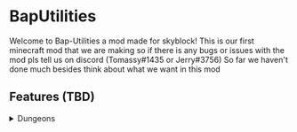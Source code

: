 # BapUtilities
Welcome to Bap-Utilities a mod made for skyblock!
This is our first minecraft mod that we are making so if there is any bugs or issues with the mod pls tell us on discord (Tomassy#1435 or Jerry#3756)
So far we haven't done much besides think about what we want in this mod

## Features (TBD)

<details>
  <summary>Dungeons</summary>
  
- Trust feature to let other players take your own party if you go afk 
- Add better dragon name in the m7 boss fight
- Display dragon hp
- Display dungeon secret route (might not happen or will take a really long time to make) 

